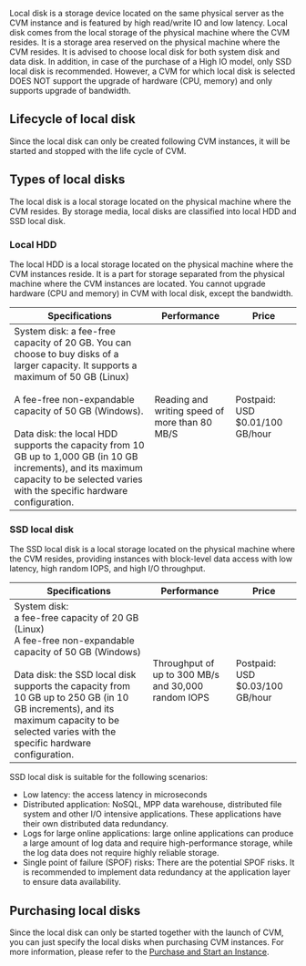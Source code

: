 Local disk is a storage device located on the same physical server as the CVM instance and is featured by high read/write IO and low latency. Local disk comes from the local storage of the physical machine where the CVM resides. It is a storage area reserved on the physical machine where the CVM resides. It is advised to choose local disk for both system disk and data disk. In addition, in case of the purchase of a High IO model, only SSD local disk is recommended. However, a CVM for which local disk is selected DOES NOT support the upgrade of hardware (CPU, memory) and only supports upgrade of bandwidth.

## Lifecycle of local disk
Since the local disk can only be created following CVM instances,  it will be started and stopped with the life cycle of CVM.

## Types of local disks

The local disk is a local storage located on the physical machine where the CVM resides. By storage media, local disks are classified into local HDD and SSD local disk.

### Local HDD

The local HDD is a local storage located on the physical machine where the CVM instances reside. It is a part for storage separated from the physical machine where the CVM instances are located. You cannot upgrade hardware (CPU and memory) in CVM with local disk, except the bandwidth.


| Specifications | Performance | Price |
|---------|---------|---------|
| System disk: a fee-free capacity of 20 GB. You can choose to buy disks of a larger capacity. It supports a maximum of 50 GB (Linux)<br><br> A fee-free non-expandable capacity of 50 GB (Windows).<br><br> Data disk: the local HDD supports the capacity from 10 GB up to 1,000 GB (in 10 GB increments), and its maximum capacity to be selected varies with the specific hardware configuration.  | Reading and writing speed of more than 80 MB/S | Postpaid: USD $0.01/100 GB/hour |

### SSD local disk
The SSD local disk is a local storage located on the physical machine where the CVM resides, providing instances with block-level data access with low latency, high random IOPS, and high I/O throughput.

| Specifications | Performance | Price |
|---------|---------|---------|
| System disk:<br> a fee-free capacity of 20 GB (Linux)<br> A fee-free non-expandable capacity of 50 GB (Windows)<br><br> Data disk: the SSD local disk supports the capacity from 10 GB up to 250 GB (in 10 GB increments), and its maximum capacity to be selected varies with the specific hardware configuration.  | Throughput of up to 300 MB/s and 30,000 random IOPS| Postpaid: USD $0.03/100 GB/hour |

SSD local disk is suitable for the following scenarios:

- Low latency: the access latency in microseconds 
- Distributed application: NoSQL, MPP data warehouse, distributed file system and other I/O intensive applications. These applications have their own distributed data redundancy. 
- Logs for large online applications: large online applications can produce a large amount of log data and require high-performance storage, while the log data does not require highly reliable storage. 
- Single point of failure (SPOF) risks:  There are the potential SPOF risks. It is recommended to implement data redundancy at the application layer to ensure data availability.


## Purchasing local disks
Since the local disk can only be started together with the launch of CVM,  you can just specify the local disks when purchasing CVM instances. For more information, please refer to the [Purchase and Start an Instance](/doc/product/213/4855).


